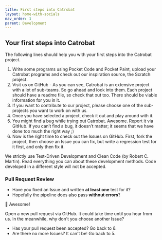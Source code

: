 ```yaml
---
title: First steps into Catrobat
layout: home-with-socials
nav_order: 1
parent: Development
---
```


## Your first steps into Catrobat

The following lines should help you with your first steps into the Catrobat project.

1. Write some programs using Pocket Code and Pocket Paint, upload your Catrobat programs and check out our inspiration source, the Scratch project.
2. Visit us on GitHub - As you can see, Catrobat is an extensive project with a lot of sub-teams. So go ahead and look into them. Each project should have a readme file, so check that out too. There should be viable information for you in it.
3. If you want to contribute to our project, please choose one of the sub-projects you want to work on with us.
4. Once you have selected a project, check it out and play around with it.
5. You might find a bug while trying out Catrobat. Awesome. Report it via GitHub. If you can’t find a bug, it doesn’t matter; it seems that we have done too much the right way ;)
6. Now is the right time to check out the Issues on GitHub. First, fork the project, then choose an Issue you can fix, but write a regression test for it first, and only then fix it.

We strictly use Test-Driven Development and Clean Code (by Robert C. Martin). Read everything you can about these development methods. Code developed in a different style will not be accepted.

### Pull Request Review

- Have you fixed an Issue and written **at least one** test for it?
- Hopefully the pipeline does also pass **without errors**?

🤞 Awesome!

Open a new pull request via GitHub.
It could take time until you hear from us. In the meanwhile, why don't you choose another Issue?

- Has your pull request been accepted? Go back to 6.
- Are there no more Issues? It can't be! Go back to 5.
